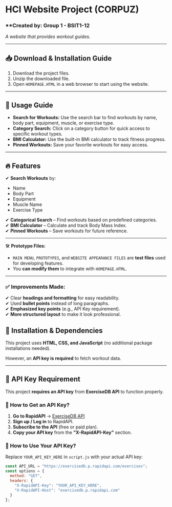 

# **HCI Website Project** (CORPUZ)  
### **Created by:   Group 1 - BSIT1-12
*A website that provides workout guides.*

---

## **📥 Download & Installation Guide**  
1. Download the project files.  
2. Unzip the downloaded file.  
3. Open `HOMEPAGE.HTML` in a web browser to start using the website.  

---

## **📌 Usage Guide**  
- **Search for Workouts:** Use the search bar to find workouts by name, body part, equipment, muscle, or exercise type.  
- **Category Search:** Click on a category button for quick access to specific workout types.  
- **BMI Calculator:** Use the built-in BMI calculator to track fitness progress.  
- **Pinned Workouts:** Save your favorite workouts for easy access.  

---

## **🔥 Features**  
✔ **Search Workouts** by:  
   - Name  
   - Body Part  
   - Equipment  
   - Muscle Name  
   - Exercise Type  

✔ **Categorical Search** – Find workouts based on predefined categories.  
✔ **BMI Calculator** – Calculate and track Body Mass Index.  
✔ **Pinned Workouts** – Save workouts for future reference.  

---



🛠 **Prototype Files:**  
- `MAIN MENU`, `PROTOTYPES`, and `WEBSITE APPEARANCE FILES` are **test files** used for developing features.  
- You **can modify them** to integrate with `HOMEPAGE.HTML`.  

---

### ✅ **Improvements Made:**  
✔ Clear **headings and formatting** for easy readability.  
✔ Used **bullet points** instead of long paragraphs.  
✔ **Emphasized key points** (e.g., API Key requirement).  
✔ **More structured layout** to make it look professional.  



## **🔧 Installation & Dependencies**  
This project uses **HTML, CSS, and JavaScript** (no additional package installations needed).  

However, an **API key is required** to fetch workout data.  

---

## **🔑 API Key Requirement**  
This project **requires an API key** from **ExerciseDB API** to function properly.  

### **📌 How to Get an API Key?**  
1. **Go to RapidAPI** → [ExerciseDB API](https://rapidapi.com/justin-WFnsXH_t6/api/exercisedb)  
2. **Sign up / Log in** to RapidAPI.  
3. **Subscribe to the API** (free or paid plan).  
4. **Copy your API key** from the **"X-RapidAPI-Key"** section.




### **🔧 How to Use Your API Key?**  
Replace `YOUR_API_KEY_HERE` in `script.js` with your actual API key:  

```javascript
const API_URL = "https://exercisedb.p.rapidapi.com/exercises";
const options = {
  method: "GET",
  headers: {
    "X-RapidAPI-Key": "YOUR_API_KEY_HERE",
    "X-RapidAPI-Host": "exercisedb.p.rapidapi.com"
  }
};



